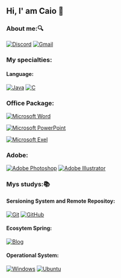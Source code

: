 ## Hi, I' am Caio 👋

### About me:🔍

[![Discord](https://img.shields.io/badge/Discord-4052ef?style=for-the-badge&logo=discord&logoColor=white)]()
[![Gmail](https://img.shields.io/badge/Gmail-d30000?style=for-the-badge&logo=gmail&logoColor=white)]()

### My specialties: 


#### Language:

[![Java](https://img.shields.io/badge/Java-FC4C02?style=for-the-badge&logo=java&logoColor=white)]()
[![C](https://img.shields.io/badge/C-005FED?style=for-the-badge&logo=c&logoColor=white)]()

### Office Package:
  [![Microsoft Word](https://img.shields.io/badge/Microsoft_Word-003399?style=for-the-badge&logo=microsoft-excel&logoColor=white)]()

  [![Microsoft PowerPoint](https://img.shields.io/badge/Microsoft_PowerPoint-e02c00?style=for-the-badge&logo=microsoft-powerpoint&logoColor=white)]()

  [![Microsoft Exel](https://img.shields.io/badge/Microsoft_Excel-006606?style=for-the-badge&logo=microsoft-excel&logoColor=white)]()
  
### Adobe:
  [![Adobe Photoshop](https://img.shields.io/badge/Adobe%20Photoshop-31A8FF?style=for-the-badge&logo=Adobe%20Photoshop&logoColor=black)]()
  [![Adobe Illustrator](https://img.shields.io/badge/Adobe%20Illustrator-FF9A00?style=for-the-badge&logo=Adobe%20Illustrator&logoColor=white)]()


### Mys studys:📚
  #### Sersioning System and Remote Repositoy:
  [![Git](https://img.shields.io/badge/Git-05122A?style=for-the-badge&logo=Git&logoColor=orange%20orange)]()
  [![GitHub](https://img.shields.io/badge/GitHub-05122A?style=for-the-badge&logo=github&logoColor=white)]()
    
  #### Ecosytem Spring:
  [![Blog](https://img.shields.io/badge/Spring-05122A?style=for-the-badge&logo=Spring&logoColor=green)]()

  #### Operational System:
  
  [![Windows](https://img.shields.io/badge/Windows-0078D6?style=for-the-badge&logo=windows&logoColor=white)]() 
  [![Ubuntu](https://img.shields.io/badge/Ubuntu-39017e?style=for-the-badge&logo=ubuntu&logoColor=white)]()
  


